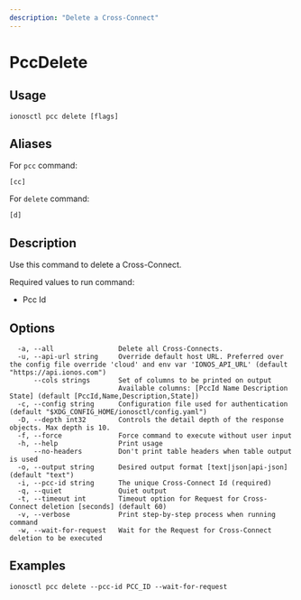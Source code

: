 ```yaml
---
description: "Delete a Cross-Connect"
---
```


# PccDelete

## Usage

```text
ionosctl pcc delete [flags]
```

## Aliases

For `pcc` command:

```text
[cc]
```

For `delete` command:

```text
[d]
```

## Description

Use this command to delete a Cross-Connect.

Required values to run command:

* Pcc Id

## Options

```text
  -a, --all                Delete all Cross-Connects.
  -u, --api-url string     Override default host URL. Preferred over the config file override 'cloud' and env var 'IONOS_API_URL' (default "https://api.ionos.com")
      --cols strings       Set of columns to be printed on output 
                           Available columns: [PccId Name Description State] (default [PccId,Name,Description,State])
  -c, --config string      Configuration file used for authentication (default "$XDG_CONFIG_HOME/ionosctl/config.yaml")
  -D, --depth int32        Controls the detail depth of the response objects. Max depth is 10.
  -f, --force              Force command to execute without user input
  -h, --help               Print usage
      --no-headers         Don't print table headers when table output is used
  -o, --output string      Desired output format [text|json|api-json] (default "text")
  -i, --pcc-id string      The unique Cross-Connect Id (required)
  -q, --quiet              Quiet output
  -t, --timeout int        Timeout option for Request for Cross-Connect deletion [seconds] (default 60)
  -v, --verbose            Print step-by-step process when running command
  -w, --wait-for-request   Wait for the Request for Cross-Connect deletion to be executed
```

## Examples

```text
ionosctl pcc delete --pcc-id PCC_ID --wait-for-request
```

